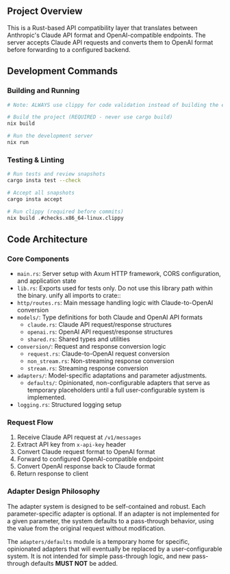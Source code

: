 ## Project Overview

This is a Rust-based API compatibility layer that translates between Anthropic's Claude API format and OpenAI-compatible endpoints. The server accepts Claude API requests and converts them to OpenAI format before forwarding to a configured backend.

## Development Commands

### Building and Running

```bash
# Note: ALWAYS use clippy for code validation instead of building the entire project

# Build the project (REQUIRED - never use cargo build)
nix build

# Run the development server
nix run
```

### Testing & Linting

```bash
# Run tests and review snapshots
cargo insta test --check

# Accept all snapshots
cargo insta accept

# Run clippy (required before commits)
nix build .#checks.x86_64-linux.clippy
```

## Code Architecture

### Core Components

- `main.rs`: Server setup with Axum HTTP framework, CORS configuration, and application state
- `lib.rs`: Exports used for tests only. Do not use this library path within the binary. unify all imports to crate::
- `http/routes.rs`: Main message handling logic with Claude-to-OpenAI conversion
- `models/`: Type definitions for both Claude and OpenAI API formats
  - `claude.rs`: Claude API request/response structures
  - `openai.rs`: OpenAI API request/response structures
  - `shared.rs`: Shared types and utilities
- `conversion/`: Request and response conversion logic
  - `request.rs`: Claude-to-OpenAI request conversion
  - `non_stream.rs`: Non-streaming response conversion
  - `stream.rs`: Streaming response conversion
- `adapters/`: Model-specific adaptations and parameter adjustments.
  - `defaults/`: Opinionated, non-configurable adapters that serve as temporary placeholders until a full user-configurable system is implemented.
- `logging.rs`: Structured logging setup

### Request Flow

1. Receive Claude API request at `/v1/messages`
2. Extract API key from `x-api-key` header
3. Convert Claude request format to OpenAI format
4. Forward to configured OpenAI-compatible endpoint
5. Convert OpenAI response back to Claude format
6. Return response to client

### Adapter Design Philosophy

The adapter system is designed to be self-contained and robust. Each parameter-specific adapter is optional. If an adapter is not implemented for a given parameter, the system defaults to a pass-through behavior, using the value from the original request without modification.

The `adapters/defaults` module is a temporary home for specific, opinionated adapters that will eventually be replaced by a user-configurable system. It is not intended for simple pass-through logic, and new pass-through defaults **MUST NOT** be added.
